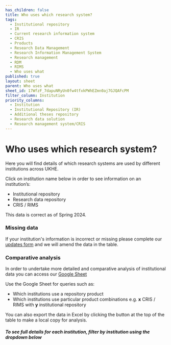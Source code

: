 ```yaml
---
has_children: false
title: Who uses which research system?
tags:
  - Institutional repository
  - IR
  - Current research information system
  - CRIS
  - Products
  - Research Data Management
  - Research Information Management System
  - Research management
  - RDM
  - RIMS
  - Who uses what
published: true
layout: sheet
parent: Who uses what
sheet_id: 17WfzF_7dapuNRyUn0fw4tfxkPWhEZmn0aj7GJQAFcPM
filter_column: Institution
priority_columns:
  - Institution
  - Institutional Repository (IR)
  - Additional theses repository
  - Research data solution
  - Research management system/CRIS
---
```

# Who uses which research system?

Here you will find details of which research systems are used by different institutions across UKHE.

Click on institution name below in order to see information on an institution’s:

* Institutional repository
* Research data repository
* CRIS / RIMS

This data is correct as of Spring 2024.

### Missing data

If your institution's information is incorrect or missing [](https://docs.google.com/forms/d/e/1FAIpQLSfIjk1ECrL4IMTzSUGQ8C6QSCE79j9RQmQsuIiEE04yN-MHgQ/viewform)please complete our [updates form](https://docs.google.com/forms/d/e/1FAIpQLSerR7YUST6iTLUd8hN2dRkzP68JeURPWQmodOQtQrv8oYL9Hw/viewform) and we will amend the data in the table.

### Comparative analysis

In order to undertake more detailed and comparative analysis of institutional data you can access our [Google Sheet](https://docs.google.com/spreadsheets/d/17WfzF_7dapuNRyUn0fw4tfxkPWhEZmn0aj7GJQAFcPM/edit?gid=0#gid=0)[](https://docs.google.com/spreadsheets/d/1rT5fbeJ72IWAbe58ywzK2D7zsMqLjSTIzFN_HWH7sDc/edit?gid=0#gid=0)

Use the Google Sheet for queries such as:

* Which institutions use a repository product
* Which institutions use particular product combinations e.g. **x** CRIS / RIMS with **y** institutional repository

You can also export the data in Excel by clicking the button at the top of the table to make a local copy for analysis.

##### To see full details for each institution, filter by institution using the dropdown below
